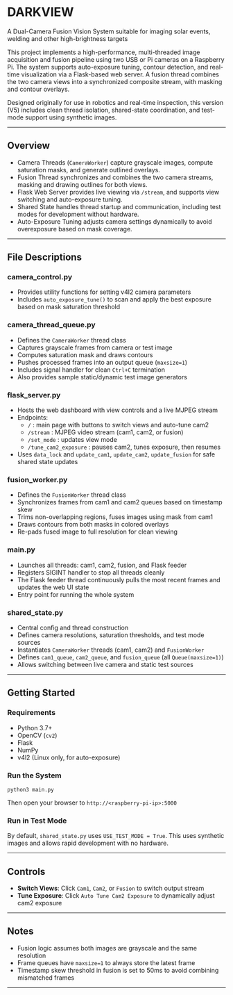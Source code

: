 # DARKVIEW 
A Dual-Camera Fusion Vision System suitable for imaging solar events, welding and other high-brightness targets

This project implements a high-performance, multi-threaded image acquisition and fusion pipeline using two USB or Pi cameras on a Raspberry Pi. The system supports auto-exposure tuning, contour detection, and real-time visualization via a Flask-based web server. A fusion thread combines the two camera views into a synchronized composite stream, with masking and contour overlays.

Designed originally for use in robotics and real-time inspection, this version (V5) includes clean thread isolation, shared-state coordination, and test-mode support using synthetic images.

---

## Overview

- Camera Threads (`CameraWorker`) capture grayscale images, compute saturation masks, and generate outlined overlays.
- Fusion Thread synchronizes and combines the two camera streams, masking and drawing outlines for both views.
- Flask Web Server provides live viewing via `/stream`, and supports view switching and auto-exposure tuning.
- Shared State handles thread startup and communication, including test modes for development without hardware.
- Auto-Exposure Tuning adjusts camera settings dynamically to avoid overexposure based on mask coverage.

---

## File Descriptions

### camera_control.py
- Provides utility functions for setting v4l2 camera parameters
- Includes `auto_exposure_tune()` to scan and apply the best exposure based on mask saturation threshold

### camera_thread_queue.py
- Defines the `CameraWorker` thread class
- Captures grayscale frames from camera or test image
- Computes saturation mask and draws contours
- Pushes processed frames into an output queue (`maxsize=1`)
- Includes signal handler for clean `Ctrl+C` termination
- Also provides sample static/dynamic test image generators

### flask_server.py
- Hosts the web dashboard with view controls and a live MJPEG stream
- Endpoints:
  - `/` : main page with buttons to switch views and auto-tune cam2
  - `/stream` : MJPEG video stream (cam1, cam2, or fusion)
  - `/set_mode` : updates view mode
  - `/tune_cam2_exposure` : pauses cam2, tunes exposure, then resumes
- Uses `data_lock` and `update_cam1`, `update_cam2`, `update_fusion` for safe shared state updates

### fusion_worker.py
- Defines the `FusionWorker` thread class
- Synchronizes frames from cam1 and cam2 queues based on timestamp skew
- Trims non-overlapping regions, fuses images using mask from cam1
- Draws contours from both masks in colored overlays
- Re-pads fused image to full resolution for clean viewing

### main.py
- Launches all threads: cam1, cam2, fusion, and Flask feeder
- Registers SIGINT handler to stop all threads cleanly
- The Flask feeder thread continuously pulls the most recent frames and updates the web UI state
- Entry point for running the whole system

### shared_state.py
- Central config and thread construction
- Defines camera resolutions, saturation thresholds, and test mode sources
- Instantiates `CameraWorker` threads (cam1, cam2) and `FusionWorker`
- Defines `cam1_queue`, `cam2_queue`, and `fusion_queue` (all `Queue(maxsize=1)`)
- Allows switching between live camera and static test sources

---

## Getting Started

### Requirements
- Python 3.7+
- OpenCV (`cv2`)
- Flask
- NumPy
- v4l2 (Linux only, for auto-exposure)

### Run the System

    python3 main.py

Then open your browser to `http://<raspberry-pi-ip>:5000`

### Run in Test Mode
By default, `shared_state.py` uses `USE_TEST_MODE = True`. This uses synthetic images and allows rapid development with no hardware.

---

## Controls

- **Switch Views**: Click `Cam1`, `Cam2`, or `Fusion` to switch output stream
- **Tune Exposure**: Click `Auto Tune Cam2 Exposure` to dynamically adjust cam2 exposure

---

## Notes

- Fusion logic assumes both images are grayscale and the same resolution
- Frame queues have `maxsize=1` to always store the latest frame
- Timestamp skew threshold in fusion is set to 50ms to avoid combining mismatched frames

---

